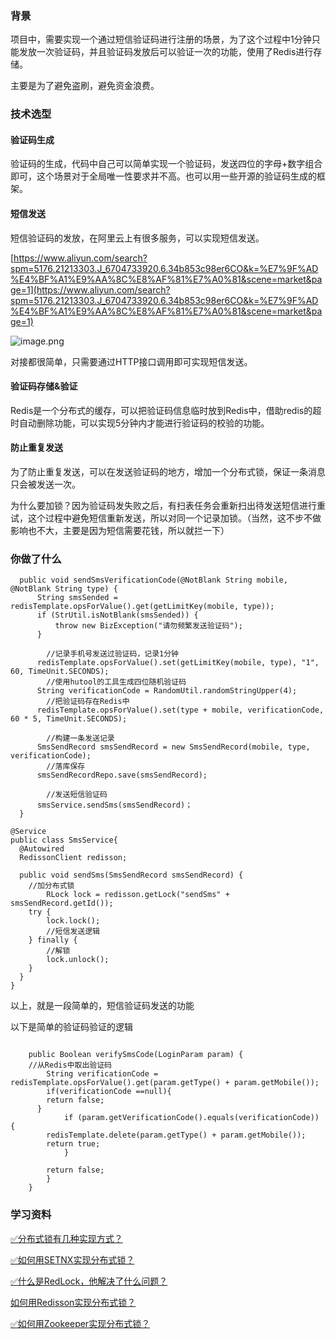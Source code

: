 ### 背景

项目中，需要实现一个通过短信验证码进行注册的场景，为了这个过程中1分钟只能发放一次验证码，并且验证码发放后可以验证一次的功能，使用了Redis进行存储。

主要是为了避免盗刷，避免资金浪费。

### 技术选型

#### 验证码生成

验证码的生成，代码中自己可以简单实现一个验证码，发送四位的字母+数字组合即可，这个场景对于全局唯一性要求并不高。也可以用一些开源的验证码生成的框架。

#### 短信发送
短信验证码的发放，在阿里云上有很多服务，可以实现短信发送。

[https://www.aliyun.com/search?spm=5176.21213303.J_6704733920.6.34b853c98er6CO&k=%E7%9F%AD%E4%BF%A1%E9%AA%8C%E8%AF%81%E7%A0%81&scene=market&page=1](https://www.aliyun.com/search?spm=5176.21213303.J_6704733920.6.34b853c98er6CO&k=%E7%9F%AD%E4%BF%A1%E9%AA%8C%E8%AF%81%E7%A0%81&scene=market&page=1)


![image.png](https://cdn.nlark.com/yuque/0/2023/png/5378072/1693112003377-d243f86d-fc21-4b34-a498-f5de2164bead.png#averageHue=%23faf7f4&clientId=u12e01dc6-e53a-4&from=paste&height=695&id=u985d4ebf&originHeight=695&originWidth=1135&originalType=binary&ratio=1&rotation=0&showTitle=false&size=142086&status=done&style=none&taskId=ub6afaa20-d551-47c9-950f-8680980f1d7&title=&width=1135)

对接都很简单，只需要通过HTTP接口调用即可实现短信发送。

#### 验证码存储&验证

Redis是一个分布式的缓存，可以把验证码信息临时放到Redis中，借助redis的超时自动删除功能，可以实现5分钟内才能进行验证码的校验的功能。


#### 防止重复发送

为了防止重复发送，可以在发送验证码的地方，增加一个分布式锁，保证一条消息只会被发送一次。

为什么要加锁？因为验证码发失败之后，有扫表任务会重新扫出待发送短信进行重试，这个过程中避免短信重新发送，所以对同一个记录加锁。（当然，这不步不做影响也不大，主要是因为短信需要花钱，所以就拦一下）

### 你做了什么

```
  public void sendSmsVerificationCode(@NotBlank String mobile, @NotBlank String type) {
      String smsSended = redisTemplate.opsForValue().get(getLimitKey(mobile, type));
      if (StrUtil.isNotBlank(smsSended)) {
          throw new BizException("请勿频繁发送验证码");
      }

    	//记录手机号发送过验证码，记录1分钟
      redisTemplate.opsForValue().set(getLimitKey(mobile, type), "1", 60, TimeUnit.SECONDS);
    	//使用hutool的工具生成四位随机验证码
      String verificationCode = RandomUtil.randomStringUpper(4);
    	//把验证码存在Redis中
      redisTemplate.opsForValue().set(type + mobile, verificationCode, 60 * 5, TimeUnit.SECONDS);

    	//构建一条发送记录
      SmsSendRecord smsSendRecord = new SmsSendRecord(mobile, type, verificationCode);
    	//落库保存
      smsSendRecordRepo.save(smsSendRecord);

    	//发送短信验证码
      smsService.sendSms(smsSendRecord)；
  }
```

```
@Service
public class SmsService{
  @Autowired
  RedissonClient redisson;
  
  public void sendSms(SmsSendRecord smsSendRecord) {
  	//加分布式锁
		RLock lock = redisson.getLock("sendSms" + smsSendRecord.getId());
    try {
        lock.lock();
        //短信发送逻辑
    } finally {
      	//解锁
        lock.unlock();
    }
  }
}

```

以上，就是一段简单的，短信验证码发送的功能

以下是简单的验证码验证的逻辑
```

	public Boolean verifySmsCode(LoginParam param) {
  	//从Redis中取出验证码
		String verificationCode = redisTemplate.opsForValue().get(param.getType() + param.getMobile());
    	if(verificationCode ==null){
      	return false;
      }
			if (param.getVerificationCode().equals(verificationCode)) {
      	redisTemplate.delete(param.getType() + param.getMobile());
      	return true;
			}

    	return false;
		}
	}
```

### 学习资料


[✅分布式锁有几种实现方式？](https://www.yuque.com/hollis666/fo22bm/fvnr41?view=doc_embed&inner=CJQP3)

[✅如何用SETNX实现分布式锁？](https://www.yuque.com/hollis666/fo22bm/feovxr7gr8ois5yt?view=doc_embed)

[✅什么是RedLock，他解决了什么问题？](https://www.yuque.com/hollis666/fo22bm/lxzg0ubs2xpvenxw?view=doc_embed)

[如何用Redisson实现分布式锁？](https://www.yuque.com/hollis666/fo22bm/gdsvngueclva39ve?view=doc_embed)

[✅如何用Zookeeper实现分布式锁？](https://www.yuque.com/hollis666/fo22bm/bdxuqt775i5zo9kz?view=doc_embed)

